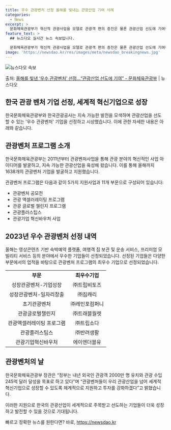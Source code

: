 ```yaml
---
title: 우수 관광벤처 선정 올해를 빛내는 관광산업 기여 사례
categories:
  - News
excerpt: >
  문화체육관광부가 혁신적 관광사업을 모델로 관광객 편의 증진은 물론 관광산업 선도에 기여한 우수 관광벤처를 선…
feature_text: >
  ## 뉴스다오 실시간 뉴스 속보입니다.

  문화체육관광부가 혁신적 관광사업을 모델로 관광객 편의 증진은 물론 관광산업 선도에 기여한 우수 관광벤처를 선…
image: 'https://newsdao.kr/res/images/meta/newsdao_breakingnews.jpg'
---
```


![뉴스다오 속보](https://newsdao.kr/res/images/meta/newsdao_breakingnews.jpg)

<p>출처: <a href="https://newsdao.kr/2839" rel="dofollow">올해를 빛낸 ‘우수 관광벤처’ 선정…“관광산업 선도에 기여” - 문화체육관광부</a> | 뉴스다오</p>

<h2>한국 관광 벤처 기업 선정, 세계적 혁신기업으로 성장</h2>

한국문화체육관광부와 한국관광공사는 지속 가능한 발전을 모색하며 관광산업을 선도할 수 있는 '우수 관광벤처' 기업을 선정하고 시상했습니다. 이에 관한 자세한 내용은 아래와 같습니다.

<h2>관광벤처 프로그램 소개</h2>

<p data-ke-size="size16">한국문화체육관광부는 2011년부터 관광벤처사업을 통해 관광 분야의 혁신적인 사업 아이디어를 발굴하고, 지속 가능한 관광산업을 육성해 왔습니다. 이를 통해 올해까지 1638개의 관광벤처 기업을 발굴하고 지원했습니다.</p>

관광벤처 프로그램은 다음과 같이 5가지 지원사업과 11개 부문으로 구성되어 있습니다:
<ul>
    <li>관광벤처 공모전</li>
    <li>관광 액셀러레이팅 프로그램</li>
    <li>관광 글로벌 챌린지 프로그램</li>
    <li>관광플러스팁스</li>
    <li>관광기업 혁신바우처 사업</li>
</ul>

<h2>2023년 우수 관광벤처 선정 내역</h2>

<p data-ke-size="size16">올해는 영상콘텐츠 기반 숙박예약 플랫폼, 여행객 짐 보관 및 운송 서비스, 프리미엄 모빌리티 서비스 등의 분야에서 우수한 기업들이 선정되었습니다. 선정된 기업들은 다양한 부문에서의 업적을 바탕으로 관광벤처 프로그램의 최우수 기업으로 선정되었습니다.</p>

<table>
  <tr>
    <td style="text-align: center; height: 17px;"><b>부문</b></td>
    <td style="text-align: center; height: 17px;"><b>최우수기업</b></td>
  </tr>
  <tr>
    <td style="text-align: center; height: 17px;">성장관광벤처-기업성장</td>
    <td style="text-align: center; height: 17px;">㈜트립비토즈</td>
  </tr>
  <tr>
    <td style="text-align: center; height: 17px;">성장관광벤처-일자리창출</td>
    <td style="text-align: center; height: 17px;">㈜짐캐리</td>
  </tr>
  <tr>
    <td style="text-align: center; height: 17px;">초기관광벤처</td>
    <td style="text-align: center; height: 17px;">㈜레인포컴퍼니</td>
  </tr>
  <tr>
    <td style="text-align: center; height: 17px;">관광글로벌챌린지</td>
    <td style="text-align: center; height: 17px;">㈜트래블월렛</td>
  </tr>
  <tr>
    <td style="text-align: center; height: 17px;">관광액셀러레이팅 프로그램</td>
    <td style="text-align: center; height: 17px;">㈜트립소다</td>
  </tr>
  <tr>
    <td style="text-align: center; height: 17px;">관광플러스팁스</td>
    <td style="text-align: center; height: 17px;">㈜반려생활</td>
  </tr>
  <tr>
    <td style="text-align: center; height: 17px;">관광기업혁신바우처</td>
    <td style="text-align: center; height: 17px;">에이엔더블유</td>
  </tr>
</table>

<h2>관광벤처의 날</h2>

<p data-ke-size="size16">한국문화체육관광부 장관은 “정부는 내년 외국인 관광객 2000만 명 유치와 관광 수입 245억 달러 달성을 목표로 하고 있다”며 “관광벤처들이 우리 관광산업을 넘어 세계적 혁신기업으로 성장할 수 있도록 체계적으로 지원하고 투자를 강화하겠다”고 밝혔습니다.</p>

이러한 지원으로 한국의 관광산업이 세계적으로 주목받고 선도하는 기업들이 더욱 성장하고 발전할 수 있을 것으로 기대됩니다. 

빠르고 정확한 뉴스를 원한다면? 바로, <a href="https://newsdao.kr" rel="dofollow">https://newsdao.kr</a>


    
